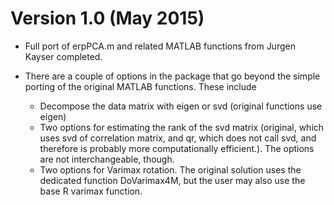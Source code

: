 # Version 1.0 (May 2015)

* Full port of erpPCA.m and related MATLAB functions from Jurgen Kayser completed.

* There are a couple of options in the package that go beyond the simple porting of the original MATLAB functions. These include
    * Decompose the data matrix with eigen or svd (original functions use eigen)
    * Two options for estimating the rank of the svd matrix (original, which uses svd of correlation matrix, and qr, which does not call svd, and therefore is probably more computationally efficient.). The options are not interchangeable, though.
    * Two options for Varimax rotation. The original solution uses the dedicated function DoVarimax4M, but the user may also use the base R varimax function.